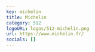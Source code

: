 ```yaml
---
key: michelin
title: Michelin
category: 512
logoURL: logos/512-michelin.png
url: https://www.michelin.fr/
socials: []
---
```

 